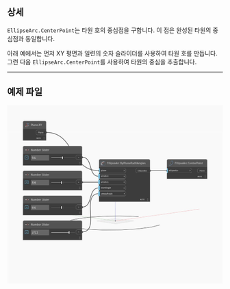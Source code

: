 ## 상세
`EllipseArc.CenterPoint`는 타원 호의 중심점을 구합니다. 이 점은 완성된 타원의 중심점과 동일합니다.

아래 예에서는 먼저 XY 평면과 일련의 숫자 슬라이더를 사용하여 타원 호를 만듭니다. 그런 다음 `EllipseArc.CenterPoint`를 사용하여 타원의 중심을 추출합니다.

___
## 예제 파일

![CenterPoint](./Autodesk.DesignScript.Geometry.EllipseArc.CenterPoint_img.jpg)

